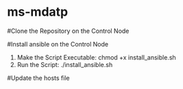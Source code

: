 # ms-mdatp

#Clone the Repository on the Control Node

#Install ansible on the Control Node

1. Make the Script Executable:
   chmod +x install_ansible.sh
2. Run the Script:
   ./install_ansible.sh

#Update the hosts file
